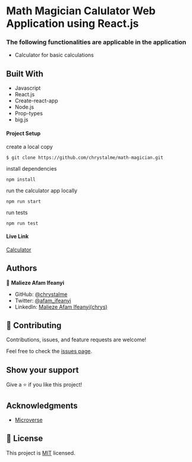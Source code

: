 # Math Magician Calulator Web Application using React.js

### The following functionalities are applicable in the application

- Calculator for basic calculations

## Built With

- Javascript
- React.js
- Create-react-app
- Node.js
- Prop-types
- big.js

#### Project Setup
create a local copy 
```
$ git clone https://github.com/chrystalme/math-magician.git
```
install dependencies
```
npm install
```
run the calculator app locally
```
npm run start
```
run tests
```
npm run test
```


#### Live Link

[Calculator](https://math-magician-calc.herokuapp.com/)

## Authors

👤 **Malieze Afam Ifeanyi**

- GitHub: [@chrystalme](https://github.com/chrystalme)
- Twitter: [@afam_ifeanyi](https://twitter.com/afam_ifeanyi)
- LinkedIn: [Malieze Afam Ifeanyi(chrys)](https://linkedin.com/in/afam-chrys)

## 🤝 Contributing

Contributions, issues, and feature requests are welcome!

Feel free to check the [issues page](https://github.com/chrystalme/math-magician/issues).

## Show your support

Give a ⭐️ if you like this project!

## Acknowledgments

- [Microverse](https://microverse.com)

## 📝 License

This project is [MIT](https://mit-license.org/) licensed.

